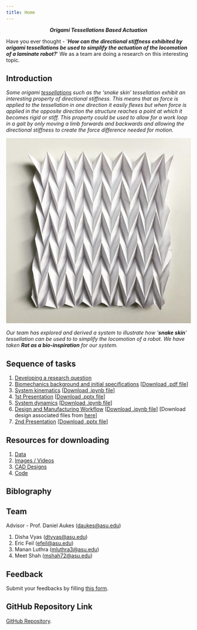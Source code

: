 ```yaml
---
title: Home
---
```


<p align="center"><em><strong> Origami Tessellations Based Actuation</strong></em></p>

Have you ever thought - '**_How can the directional stiffness exhibited by origami tessellations be used to simplify the actuation of the locomotion of a laminate robot?_**' We as a team are doing a research on this interesting topic.

<!-- This is our project website. We are a team, doing research on a very interesting topic i. e. '**_How can the directional stiffness exhibited by origami tessellations be used to simplify the actuation of the locomotion of a laminate robot?_**'. We hope that you too find the research interesting and participate with us by providing some feedback.   -->
  
## Introduction

_Some origami [tessellations](https://en.wikipedia.org/wiki/Tessellation) such as the ‘snake skin’ tessellation exhibit an interesting property of directional stiffness. This means that as force is applied to the tessellation in one direction it easily flexes but when force is applied in the opposite direction the structure reaches a point at which it becomes rigid or stiff. This property could be used to allow for a work loop in a gait by only moving a limb forwards and backwards and allowing the directional stiffness to create the force difference needed for motion._

![Snake_Skin_Tessellation_Based_Origami](/Snake_Skin_Tessellation_Based_Origami.jpg)

_Our team has explored and derived a system to illustrate how '**_snake skin_**' tessellation can be used to to simplify the locomotion of a robot. We have taken **_Rat as a bio-inspiration_** for our system._

## Sequence of tasks
1. [Developing a research question](/developing_a_research_question.md)
2. [Biomechanics background and initial specifications](/biomechanics_background_and_initial_specifications.md) [[Download .pdf file](/Biomechanics_Background_and_Initial_Specifications.pdf)]
3. [System kinematics](/System_Kinematics.md) [[Download .ipynb file](/System_Kinematics.ipynb)]
4. [1st Presentation](https://youtu.be/g-49m7Yg2VI) [[Download .pptx file](https://docs.google.com/presentation/d/10d-8RFNqoNzm_UsYKNi5XNpvufG763B3BaEXmCH2tQ8/edit?usp=sharing)]
5. [System dynamics](/System_Dynamics.md) [[Download .ipynb file](/System_Dynamics.ipynb)]
6. [Design and Manufacturing Workflow](/Design_and_Manufacturing_Workflow.md) [[Download .ipynb file](/Design_and_Manufacturing_Workflow.ipynb)] [Download design associated files from [here](https://drive.google.com/drive/folders/1ibgRZjj3EJrjSyGyIN0kxKJahVZXMRNk?usp=sharing)]  
7. [2nd Presentation](https://youtu.be/LuBYuHeHats) [[Download .pptx file](https://docs.google.com/presentation/d/1mwYypaCDZtJYFEcPRRaVUd5S-kNWVnOrrcAerUnpN3M/edit?usp=sharing)]

## Resources for downloading
1. [Data](/Data.md)
2. [Images / Videos](/Gallery.md)
3. [CAD Designs](/CAD_designs.md)
4. [Code](/Code.md)

## Biblography


## Team

Advisor - Prof. Daniel Aukes (<daukes@asu.edu>)
1. Disha Vyas (<dtvyas@asu.edu>)
2. Eric Feil (<efeil@asu.edu>)
3. Manan Luthra (<mluthra3@asu.edu>)
4. Meet Shah (<mshah72@asu.edu>)

## Feedback
Submit your feedbacks by filling [this form](https://forms.gle/VDvZrak7GW851kjF8).

## GitHub Repository Link
[GitHub Repository](https://github.com/tessellationrobot/tessellationrobot.github.io).



